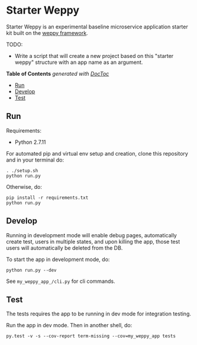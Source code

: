 # Starter Weppy

Starter Weppy is an experimental baseline microservice application
starter kit built on the [weppy framework](http://weppy.org/). 

TODO: 

- Write a script that will create a new project based on this "starter
weppy" structure with an app name as an argument.

<!-- START doctoc generated TOC please keep comment here to allow auto update -->
<!-- DON'T EDIT THIS SECTION, INSTEAD RE-RUN doctoc TO UPDATE -->

**Table of Contents**  *generated with [DocToc](https://github.com/thlorenz/doctoc)*

- [Run](#run)
- [Develop](#develop)
- [Test](#test)

<!-- END doctoc generated TOC please keep comment here to allow auto update -->


## Run

Requirements:
- Python 2.7.11

For automated pip and virtual env setup and creation, 
clone this repository and in your terminal do:

```
. ./setup.sh
python run.py
```

Otherwise, do:

```
pip install -r requirements.txt
python run.py
```


## Develop

Running in development mode will enable debug pages,
automatically create test, users in multiple states,
and upon killing the app, those test users will automatically be 
deleted from the DB.

To start the app in development mode, do:

```
python run.py --dev
```

See ```my_weppy_app_/cli.py``` for cli commands. 

## Test

The tests requires the app to be running in dev mode for integration
testing.

Run the app in dev mode. Then in another shell, do:

```
py.test -v -s --cov-report term-missing --cov=my_weppy_app tests
```
